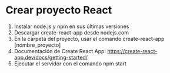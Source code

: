 # Crear proyecto React
1. Instalar node.js y npm en sus últimas versiones
2. Descargar create-react-app desde nodejs.com
3. En la carpeta del proyecto, usar el comando create-react-app [nombre_proyecto]
4. Documentación de Create React App: https://create-react-app.dev/docs/getting-started/
5. Ejecutar el servidor con el comando npm start